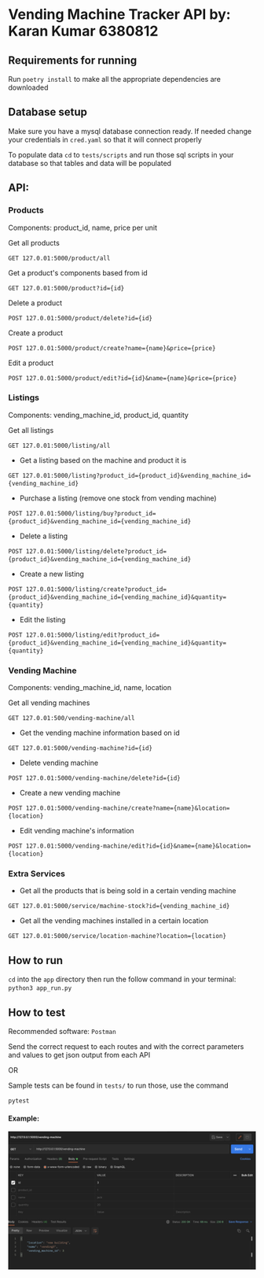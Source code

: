 # Vending Machine Tracker API by: Karan Kumar 6380812

## Requirements for running

Run `poetry install` to make all the appropriate dependencies are downloaded

## Database setup

Make sure you have a mysql database connection ready. If needed change your credentials
in `cred.yaml` so that it will connect properly

To populate data `cd` to `tests/scripts` and run those sql scripts in your database so that tables and data will be populated

## API:

### Products

Components: product_id, name, price per unit

Get all products

```
GET 127.0.01:5000/product/all
```

Get a product's components based from id <br/>

```
GET 127.0.01:5000/product?id={id}
```

Delete a product

```
POST 127.0.01:5000/product/delete?id={id}
```

Create a product

```
POST 127.0.01:5000/product/create?name={name}&price={price}
```

Edit a product

```
POST 127.0.01:5000/product/edit?id={id}&name={name}&price={price}
```



### Listings

Components: vending_machine_id, product_id, quantity

Get all listings

```
GET 127.0.01:5000/listing/all
```

- Get a listing based on the machine and product it is

```
GET 127.0.01:5000/listing?product_id={product_id}&vending_machine_id={vending_machine_id}
```


- Purchase a listing (remove one stock from vending machine)

```
POST 127.0.01:5000/listing/buy?product_id={product_id}&vending_machine_id={vending_machine_id}
```

- Delete a listing

```
POST 127.0.01:5000/listing/delete?product_id={product_id}&vending_machine_id={vending_machine_id}
```

- Create a new listing

```
POST 127.0.01:5000/listing/create?product_id={product_id}&vending_machine_id={vending_machine_id}&quantity={quantity}
```

- Edit the listing

```
POST 127.0.01:5000/listing/edit?product_id={product_id}&vending_machine_id={vending_machine_id}&quantity={quantity}
```

### Vending Machine

Components: vending_machine_id, name, location

Get all vending machines

```
GET 127.0.01:500/vending-machine/all
```

- Get the vending machine information based on id

```
GET 127.0.01:5000/vending-machine?id={id}
```

- Delete vending machine

```
POST 127.0.01:5000/vending-machine/delete?id={id}
```

- Create a new vending machine

```
POST 127.0.01:5000/vending-machine/create?name={name}&location={location}
```

- Edit vending machine's information

```
POST 127.0.01:5000/vending-machine/edit?id={id}&name={name}&location={location}
```


### Extra Services

- Get all the products that is being sold in a certain vending machine

```
GET 127.0.01:5000/service/machine-stock?id={vending_machine_id}
```

- Get all the vending machines installed in a certain location

```
GET 127.0.01:5000/service/location-machine?location={location}
```

## How to run
`cd` into the `app` directory then run the follow command in your terminal: `python3 app_run.py`

## How to test

Recommended software: `Postman`

Send the correct request to each routes and with the correct parameters and values to get json output from each API

OR

Sample tests can be found in `tests/` to run those, use the command
```
pytest
```



#### Example:

![er_diagram](/static/postman.png)
